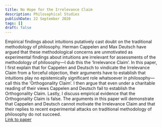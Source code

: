 ```yaml
---
title: No Hope for the Irrelevance Claim
description: Philosophical Studies
publishDate: 22 September 2020
tags: []
draft: false
---
```


Empirical findings about intuitions putatively cast doubt on the traditional methodology of philosophy. Herman Cappelen and Max Deutsch have argued that these methodological concerns are unmotivated as experimental findings about intuitions are irrelevant for assessments of the methodology of philosophy—I dub this the ‘Irrelevance Claim’. In this paper, I first explain that for Cappelen and Deutsch to vindicate the Irrelevance Claim from a forceful objection, their arguments have to establish that intuitions play no epistemically significant role whatsoever in philosophy—call this the ‘Orthogonality Claim’. I then argue that even under a charitable reading of their views Cappelen and Deutsch fail to establish the Orthogonality Claim. Lastly, I discuss empirical evidence that the Orthogonality Claim is false. The arguments in this paper will demonstrate that Cappelen and Deutsch cannot motivate the Irrelevance Claim and that their replies to recent experimental attacks on traditional methodology of philosophy do not succeed.  
[Link to paper](https://doi.org/10.1007/s11098-019-01373-2)